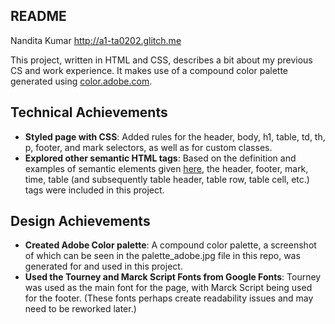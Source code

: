 README
---

Nandita Kumar
http://a1-ta0202.glitch.me

This project, written in HTML and CSS, describes a bit about my previous CS and work experience. It makes use of a compound color palette generated using [color.adobe.com](https://color.adobe.com).

## Technical Achievements
- **Styled page with CSS**: Added rules for the header, body, h1, table, td, th, p, footer, and mark selectors, as well as for custom classes.
- **Explored other semantic HTML tags**: Based on the definition and examples of semantic elements given [here](https://www.w3schools.com/html/html5_semantic_elements.asp), the header, footer, mark, time, table (and subsequently table header, table row, table cell, etc.) tags were included in this project.

## Design Achievements
- **Created Adobe Color palette**: A compound color palette, a screenshot of which can be seen in the palette_adobe.jpg file in this repo, was generated for and used in this project.
- **Used the Tourney and Marck Script Fonts from Google Fonts**: Tourney was used as the main font for the page, with Marck Script being used for the footer. (These fonts perhaps create readability issues and may need to be reworked later.) 
